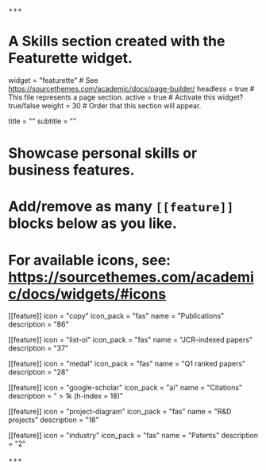 +++
# A Skills section created with the Featurette widget.
widget = "featurette"  # See https://sourcethemes.com/academic/docs/page-builder/
headless = true  # This file represents a page section.
active = true  # Activate this widget? true/false
weight = 30  # Order that this section will appear.

title = ""
subtitle = ""

# Showcase personal skills or business features.
# 
# Add/remove as many `[[feature]]` blocks below as you like.
# 
# For available icons, see: https://sourcethemes.com/academic/docs/widgets/#icons


[[feature]]
  icon = "copy"
  icon_pack = "fas"
  name = "Publications"
  description = "86"  
  
[[feature]]
  icon = "list-ol"
  icon_pack = "fas"
  name = "JCR-indexed papers"
  description = "37"  
    
[[feature]]
  icon = "medal"
  icon_pack = "fas"
  name = "Q1 ranked papers"
  description = "28"
    
[[feature]]
  icon = "google-scholar"
  icon_pack = "ai"
  name = "Citations"
  description = " > 1k (h-index = 18)"
  
[[feature]]
  icon = "project-diagram"
  icon_pack = "fas"
  name = "R&D projects"
  description = "18"
  
[[feature]]
  icon = "industry"
  icon_pack = "fas"
  name = "Patents"
  description = "2"
  
      
+++

